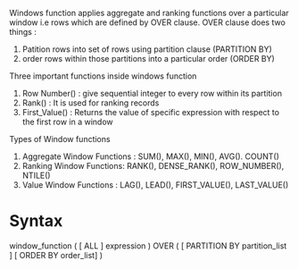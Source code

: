 Windows function applies aggregate and ranking functions over a particular window i.e rows which are defined by OVER clause. OVER clause does two things : 

1. Patition rows into set of rows using partition clause (PARTITION BY)
2. order rows within those partitions into a particular order (ORDER BY)

Three important functions inside windows function

1. Row Number() : give sequential integer to every row within its partition
2. Rank() : It is used for ranking records
3. First_Value() : Returns the value of specific expression with respect to the first row in a window


Types of Window functions
1. Aggregate Window Functions : SUM(), MAX(), MIN(), AVG(). COUNT()
2. Ranking Window Functions: RANK(), DENSE_RANK(), ROW_NUMBER(), NTILE()
3. Value Window Functions : LAG(), LEAD(), FIRST_VALUE(), LAST_VALUE()


# Syntax

window_function ( [ ALL ] expression ) 
OVER ( [ PARTITION BY partition_list ] [ ORDER BY order_list] )

